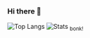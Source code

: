 ### Hi there 👋

![Top Langs](https://dswan36ghstats.vercel.app/api/top-langs/?username=dswan36&layout=donut&theme=tokyonight)
![Stats](https://dswan36ghstats.vercel.app/api?username=dswan36&show_icons=true&theme=tokyonight)
<sub>bonk!</sub>
